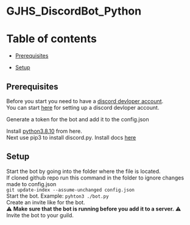 # GJHS_DiscordBot_Python

Table of contents
=================
<!--ts-->
   * [Prerequisites](#prerequisites)
<!--       * [Clasp](#clasp)
      * [Copy](#copy) -->
   * [Setup](#setup)
<!--    * [Resources](#resources)
     * [Andrew Stillman](#andrew-stillman)
     * [mhawksey](#mhawksey)
     * [Adam L](#adam-l)
   * [Troubleshooting](#troubleshooting)
     * [PowerShell](#powershell) -->
<!--te-->

Prerequisites
-----

Before you start you need to have a [discord devloper account](https://discord.com/developers/applications). <br>
You can start [here](https://www.digitaltrends.com/gaming/how-to-make-a-discord-bot/) for setting up a discord devloper account. <br>

Generate a token for the bot and add it to the config.json

Install [python3.8.10](https://www.python.org/downloads/release/python-3810/) from here. <br>
Next use pip3 to install discord.py. Install docs [here](https://discordpy.readthedocs.io/en/stable/intro.html) <br>



Setup
-----

Start the bot by going into the folder where the file is located. <br>
If cloned github repo run this command in the folder to ignore changes made to config.json <br>
`git update-index --assume-unchanged config.json` <br>
Start the bot. Example: `pyhton3 ./bot.py` <br>
Create an invite like for the bot. <br>
:warning: **Make sure that the bot is running before you add it to a server.** :warning: <br>
Invite the bot to your guild. <br>
